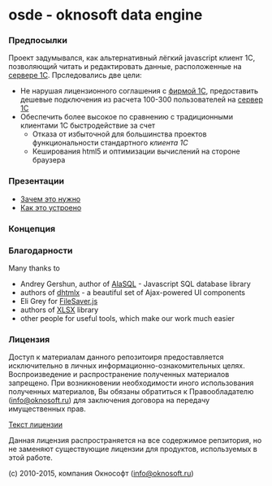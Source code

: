 # osde - oknosoft data engine

### Предпосылки
Проект задумывался, как альтернативный лёгкий javascript клиент 1С, позволяющий читать и редактировать данные, расположенные на [сервере 1С](http://v8.1c.ru/overview/Term_000000033.htm).
Прследовались две цели:
- Не нарушая лицензионного соглашения с [фирмой 1С](http://www.1c.ru/eng/title.htm), предоставить дешевые подключения из расчета 100-300 пользователей на [сервер 1С](http://1c-dn.com/1c_enterprise/what_is_1c_enterprise/)
- Обеспечить более высокое по сравнению с традиционными клиентами 1С быстродействие за счет
   + Отказа от избыточной для большинства проектов функциональности стандартного _клиента 1С_
   + Кеширования html5 и оптимизации вычислений на стороне браузера

### Презентации
- [Зачем это нужно](http://www.oknosoft.ru/presentations/zd_what_for.html)
- [Как это устроено](http://www.oknosoft.ru/presentations/zd_how.html)
 
### Концепция


### Благодарности

Many thanks to
* Andrey Gershun, author of [AlaSQL](https://github.com/agershun/alasql) - Javascript SQL database library
* authors of [dhtmlx](http://dhtmlx.com/) - a beautiful set of Ajax-powered UI components
* Eli Grey for [FileSaver.js](https://github.com/eligrey/FileSaver.js)
* authors of [XLSX](https://github.com/SheetJS/js-xlsx) library
* other people for useful tools, which make our work much easier


### Лицензия

Доступ к материалам данного репозитоиря предоставляется исключительно в личных информационно-ознакомительных целях.
Воспроизведение и распространение полученных материалов запрещено. При возникновении необходимости иного использования полученных материалов, Вы обязаны обратиться к Правообладателю (info@oknosoft.ru) для заключения договора на передачу имущественных прав.

[Текст лицензии](LICENSE.ru.md)

Данная лицензия распространяется на все содержимое репзитория, но не заменяют существующие лицензии для продуктов, используемых в этой работе.

(c) 2010-2015, компания Окнософт (info@oknosoft.ru)
